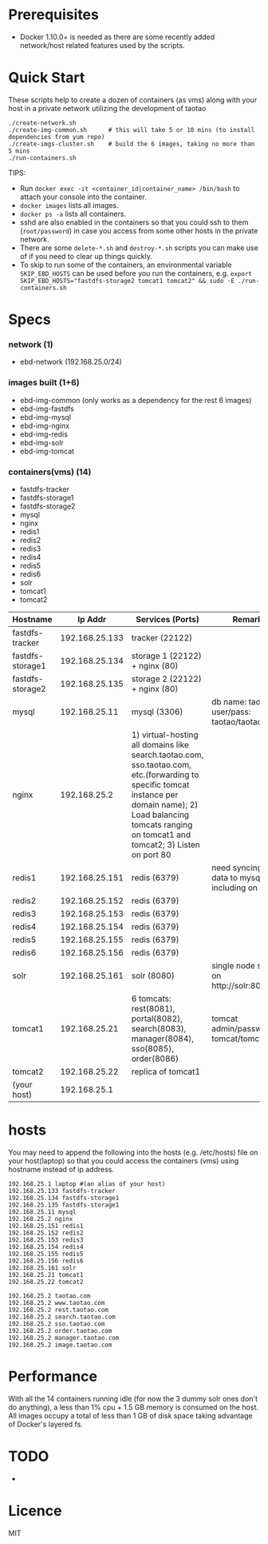 # Prerequisites #
- Docker 1.10.0+ is needed as there are some recently added network/host related features used by the scripts.

# Quick Start #
These scripts help to create a dozen of containers (as vms) along with your host in a private network utilizing the development of taotao
```
./create-network.sh
./create-img-common.sh      # this will take 5 or 10 mins (to install dependencies from yum repo)
./create-imgs-cluster.sh    # build the 6 images, taking no more than 5 mins
./run-containers.sh
```

TIPS: 
- Run `docker exec -it <container_id|container_name> /bin/bash` to attach your console into the container.
- `docker images` lists all images.
- `docker ps -a` lists all containers.
- sshd are also enabled in the containers so that you could ssh to them (`root/password`) in case you access from some other hosts in the private network.
- There are some `delete-*.sh` and `destroy-*.sh` scripts you can make use of if you need to clear up things quickly.
- To skip to run some of the containers, an environmental variable `SKIP_EBD_HOSTS` can be used before you run the containers, e.g. `export SKIP_EBD_HOSTS="fastdfs-storage2 tomcat1 tomcat2" && sudo -E ./run-containers.sh`


# Specs #

### network (1) ###
- ebd-network (192.168.25.0/24)

### images built (1+6) ###
- ebd-img-common (only works as a dependency for the rest 6 images)
- ebd-img-fastdfs
- ebd-img-mysql
- ebd-img-nginx
- ebd-img-redis
- ebd-img-solr
- ebd-img-tomcat

### containers(vms) (14) ###
- fastdfs-tracker
- fastdfs-storage1
- fastdfs-storage2
- mysql
- nginx
- redis1
- redis2
- redis3
- redis4
- redis5
- redis6
- solr
- tomcat1
- tomcat2

| Hostname         | Ip Addr          |  Services (Ports)  | Remarks                                             |
| -------------    |------------------|--------------------|-----------------------------------------------------|
| fastdfs-tracker  | 192.168.25.133   | tracker (22122)    |                                                     |
| fastdfs-storage1 | 192.168.25.134   | storage 1 (22122) + nginx (80)      |                                    |
| fastdfs-storage2 | 192.168.25.135   | storage 2 (22122) + nginx (80)      |                                    |
| mysql            | 192.168.25.11    | mysql (3306)       | db name: taotao, user/pass: taotao/taotao           |
| nginx            | 192.168.25.2     | 1) virtual-hosting all domains like search.taotao.com, sso.taotao.com, etc.(forwarding to specific tomcat instance per domain name); 2) Load balancing tomcats ranging on tomcat1 and tomcat2; 3) Listen on port 80   |      |
| redis1           | 192.168.25.151   | redis (6379)      | need syncing of data to mysql, including on delete? |
| redis2           | 192.168.25.152   | redis (6379)      |                                                     |
| redis3           | 192.168.25.153   | redis (6379)      |                                                     |
| redis4           | 192.168.25.154   | redis (6379)      |                                                     |
| redis5           | 192.168.25.155   | redis (6379)      |                                                     |
| redis6           | 192.168.25.156   | redis (6379)      |                                                     |
| solr             | 192.168.25.161   | solr (8080)       |  single node setup, on http://solr:8080/solr        |
| tomcat1          | 192.168.25.21    | 6 tomcats: rest(8081), portal(8082), search(8083), manager(8084), sso(8085), order(8086)    | tomcat admin/password: tomcat/tomcat     |
| tomcat2          | 192.168.25.22    | replica of tomcat1 |                                                     |
| (your host)      | 192.168.25.1     |                    |                                                     |


# hosts #
You may need to append the following into the hosts (e.g. /etc/hosts) file on your host(laptop) so that you could access the containers (vms) using hostname instead of ip address.

```
192.168.25.1 laptop #(an alias of your host)
192.168.25.133 fastdfs-tracker
192.168.25.134 fastdfs-storage1
192.168.25.135 fastdfs-storage1
192.168.25.11 mysql
192.168.25.2 nginx
192.168.25.151 redis1
192.168.25.152 redis2
192.168.25.153 redis3
192.168.25.154 redis4
192.168.25.155 redis5
192.168.25.156 redis6
192.168.25.161 solr
192.168.25.21 tomcat1
192.168.25.22 tomcat2

192.168.25.2 taotao.com
192.168.25.2 www.taotao.com
192.168.25.2 rest.taotao.com
192.168.25.2 search.taotao.com
192.168.25.2 sso.taotao.com
192.168.25.2 order.taotao.com
192.168.25.2 manager.taotao.com
192.168.25.2 image.taotao.com
```


# Performance #
With all the 14 containers running idle (for now the 3 dummy solr ones don't do anything), a less than 1% cpu + 1.5 GB memory is consumed on the host. All images occupy a total of less than 1 GB of disk space taking advantage of Docker's layered fs. 

# TODO #
- 

# Licence #
MIT

